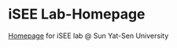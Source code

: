 # iSEE Lab-Homepage
[Homepage](http://isee.sysu.edu.cn "iSee Lab, SYSU") for iSEE lab @ Sun Yat-Sen University
